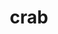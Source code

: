 ---
layout: smileys&emotion
title: crab
emoji: crab
permalink: 🦀.html
image: assets/img/3moji/crab.png
---